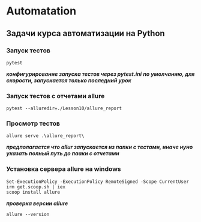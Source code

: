 # Automatation
## Задачи курса автоматизации на Python

### Запуск тестов
```
pytest
```
***конфигурирование запуска тестов через pytest.ini***
***по умолчанию, для скорости, запускается только последний урок***

### Запуск тестов с отчетами allure
```
pytest --alluredir=./Lesson10/allure_report
```

### Просмотр тестов
```
allure serve .\allure_report\
```
***предполагается что allur запускается из папки с тестами, иначе нуно указать полный путь до пааки с отчетами***

### Установка сервера allure на windows
```
Set-ExecutionPolicy -ExecutionPolicy RemoteSigned -Scope CurrentUser
irm get.scoop.sh | iex
scoop install allure
```
***проверка версии allure***
```
allure --version
```